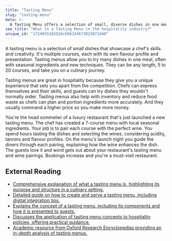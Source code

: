 ```yaml
---
title: "Tasting Menu"
slug: "tasting-menu"
meta: >-
  A Tasting Menu offers a selection of small, diverse dishes in one meal, showcasing the chef's skills and creativity, providing guests with a unique dining experience.
seo_title: "What is a Tasting Menu in the hospitality industry?"
unique_id: "1724055165926x566244673025071440"
---
```


A tasting menu is a selection of small dishes that showcase a chef's skills and creativity. It's multiple courses, each with its own flavour profile and presentation. Tasting menus allow you to try many dishes in one meal, often with seasonal ingredients and new techniques. They can be any length, 5 to 20 courses, and take you on a culinary journey.

Tasting menus are great in hospitality because they give you a unique experience that sets you apart from the competition. Chefs can express themselves and their skills, and guests can try dishes they wouldn't normally order. Tasting menus also help with inventory and reduce food waste as chefs can plan and portion ingredients more accurately. And they usually command a higher price so you make more money.

You're the head sommelier of a luxury restaurant that's just launched a new tasting menu. The chef has created a 7-course menu with local seasonal ingredients. Your job is to pair each course with the perfect wine. You spend hours tasting the dishes and selecting the wines, considering acidity, tannins and flavour profiles. On the menu's launch night you guide the diners through each pairing, explaining how the wine enhances the dish. The guests love it and word gets out about your restaurant's tasting menu and wine pairings. Bookings increase and you're a must-visit restaurant.

## External Reading

- [Comprehensive explanation of what a tasting menu is, highlighting its purpose and structure in a culinary setting.](https://pos.toasttab.com/blog/on-the-line/what-is-a-tasting-menu?srsltid=AfmBOoq8Ms6fwZPdi_M_SVwRFJpjXlePRXP94Hc2aQNHJTBar2WxMQpH)
- [Detailed guide on how to create and serve a tasting menu, including digital integration tips.](https://www.menutiger.com/blog/tasting-menu)
- [Explains the concept of a tasting menu, including its components and how it is presented to guests.](https://www.webstaurantstore.com/blog/3318/what-is-a-tasting-menu.html?srsltid=AfmBOorU7twzPSzTnh_9WFZXKiQCdt_z5sE2GJ1Fl5egRVEf5E5mxGLR)
- [Discusses the application of tasting menu concepts to hospitality policies, offering practical guidance.](https://complianceandethics.org/a-tasting-menu-for-hospitality-policies/)
- [Academic resource from Oxford Research Encyclopedias providing an in-depth analysis of tasting menus.](https://oxfordre.com/foodstudies/display/10.1093/acrefore/9780197762530.001.0001/acrefore-9780197762530-e-90)